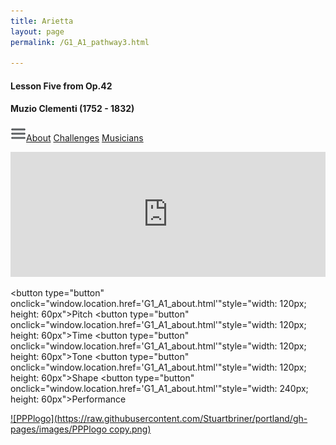 ```yaml
---
title: Arietta
layout: page
permalink: /G1_A1_pathway3.html

---
```


#### Lesson Five from Op.42

#### Muzio Clementi (1752 - 1832)



[![Menulogo](https://raw.githubusercontent.com/Stuartbriner/portland/gh-pages/images/menu.png)](menu.html)[About](G1_A1_about.html)
[Challenges](G1_A1_challenges.html)
[Musicians](G1_A1_exam.html)




<iframe width="100%" height="200" scrolling="no" frameborder="no" src="https://w.soundcloud.com/player/?url=https%3A//api.soundcloud.com/tracks/186949914%3Fsecret_token%3Ds-dzFHo&amp;auto_play=false&amp;hide_related=false&amp;show_comments=true&amp;show_user=true&amp;show_reposts=false&amp;visual=true"></iframe>

<button type="button" onclick="window.location.href='G1_A1_about.html'"style="width: 120px; height: 60px">Pitch</button>
<button type="button" onclick="window.location.href='G1_A1_about.html'"style="width: 120px; height: 60px">Time</button>
<button type="button" onclick="window.location.href='G1_A1_about.html'"style="width: 120px; height: 60px">Tone</button>
<button type="button" onclick="window.location.href='G1_A1_about.html'"style="width: 120px; height: 60px">Shape</button>
<button type="button" onclick="window.location.href='G1_A1_about.html'"style="width: 240px; height: 60px">Performance</button>


[![PPPlogo](https://raw.githubusercontent.com/Stuartbriner/portland/gh-pages/images/PPPlogo copy.png)](https://itunes.apple.com/gb/app/abrsm-piano-practice-partner/id891238739?mt=8)

